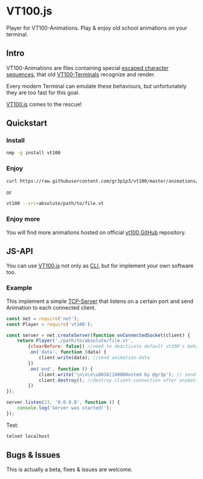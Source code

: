 # VT100.js

Player for VT100-Animations.
Play & enjoy old school animations on your terminal.

## Intro

VT100-Animations are files containing special [escaped character sequences](https://en.wikipedia.org/wiki/ANSI_escape_code), that old [VT100-Terminals](https://en.wikipedia.org/wiki/VT100) recognize and render.

Every modern Terminal can emulate these behaviours, but unfortunately they are too fast for this goal.
 
[VT100.js](https://www.npmjs.com/package/vt100) comes to the rescue!

## Quickstart

### Install

```bash
nmp -g install vt100
```


### Enjoy
```bash
curl https://raw.githubusercontent.com/gr3p1p3/vt100/master/animations/blinkeyes.vt | vt100
```

or 

```bash
vt100 --src=absolute/path/to/file.vt
```

### Enjoy more

You will find more animations hosted on official [vt100 GitHub](https://github.com/gr3p1p3/vt100/tree/master/animations) repository.


## JS-API

You can use [VT100.js](https://www.npmjs.com/package/vt100) not only as [CLI](https://en.wikipedia.org/wiki/Command-line_interface), but for implement your own software too.

### Example

This implement a simple [TCP-Server](https://nodejs.org/api/net.html#net_class_net_server) that listens on a certain port and send Animation to each connected client.


```javascript
const net = require('net');
const Player = require('vt100');

const server = net.createServer(function onConnectedSocket(client) {
    return Player('./path/to/absolute/file.vt',
        {clearBefore: false}) //need to deactivate default vt100's behaviour
        .on('data', function (data) {
            client.write(data); //send animation-data
        })
        .on('end', function () {
            client.write('\n\n\n\u001b[1000DHosted by @gr3p'); // send bye-message at begin of line
            client.destroy(); //destroy client-connection after animation is done
        })
});

server.listen(23, '0.0.0.0', function () {
    console.log('Server was started!');
});
```

Test:

```bash
telnet localhost
```

## Bugs & Issues

This is actually a beta, fixes & issues are welcome.